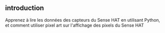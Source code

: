 ## introduction

Apprenez à lire les données des capteurs du Sense HAT en utilisant Python, et comment utiliser pixel art sur l'affichage des pixels du Sense HAT